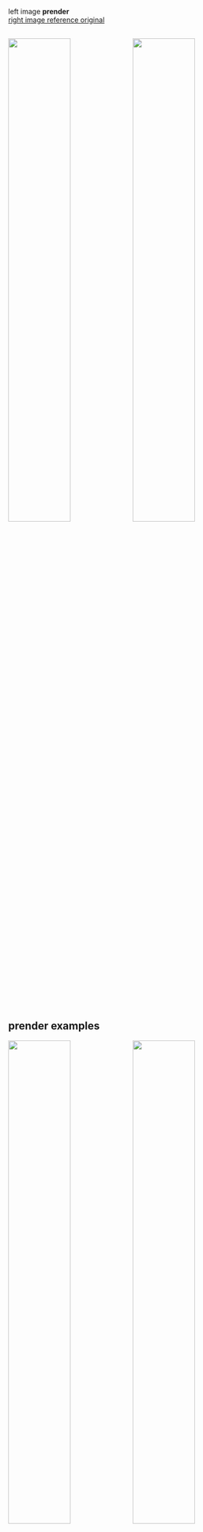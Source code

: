 left image **prender**  
[right image reference original](https://kagamin.net/hole/edupt/) 

<img src="./images/CornellBox_350x2.png"  width="50%"><img src="https://kagamin.net/hole/edupt/edupt960.png" width="50%">
---

## prender examples

<img src="./images/san-miguel2_100x2.png"  width="50%%"><img src="./images/san-miguel6_100x8.png"  width="50%%">
<img src="./images/san-miguel6_100x8.png"  width="50%%">


<img src="./images/san-miguel3b_400x2_nes_32568.9(1600spp).png"  width="50%%"><img src="https://www.pbrt.org/scenes_images/sanmiguel.jpg"  width="50%%">
[right image](https://www.pbrt.org/scenes-v2)  
sanmiguel.pbrt: this scene was modeled by Guillermo M. Leal Llaguno of Evolución Visual, based on a hacienda that he visited in San Miguel de Allende, Mexico. The scene was modeled in 3ds max and exported to the pbrt file format with a custom script written by Guillermo. The scene features just over 2.5 million unique triangles and has a total geometric complexity of 10.7 million triangles due to the use of object instancing; the pbrt files that describe the scene geometry require 620 MB of on-disk storage. There are a total of 354 texture maps, representing 293 MB of texture data.

<img src="./images/部屋2_400x2_nes_2627.7(1600spp).png"  width="50%%">

---
## participating media
<img src="./images/sponza_平行光源実験3_本当の平行光源2_2000x2_nes_36730.1(8000spp).png"  width="50%%">
<img src="./images/博物館test_200x2_nes_13625.4(800spp).png"  width="50%%">  


### Isotropic scattering  
<img src="./images/CornellBox_participatingMedia_等方散乱_600x4.png"  width="50%%">  

### Forward scattering  
<img src="./images/CornellBox_participatingMedia_前方散乱_600x4.png"  width="50%%">  

### Backscatter  
<img src="./images/CornellBox_participatingMedia_後方散乱_600x4.png"  width="50%%">

## Subsurface Scattering  
<img src="./images/CornellBox_SSSマーブルbunny_demo_33x2_nes_197.6(132spp)_.jpg"  width="60%%">  


### BSSRDF
<img src="./images/CornellBox_SSSKetchup_bunny_demo_1000x2_nes_1464.3(4000spp)_bssrdf2.png"  width="50%%"><img src="./images/CornellBox_SSSPotato_bunny_demo_1000x2_nes_1456.2(4000spp)_bssrdf2.png"  width="50%%">  

### Scattering simulation
<img src="./images/CornellBox_SSSKetchup_bunny_demo_1000x2_nes_3088.1(4000spp)_AAA.png"  width="50%%"><img src="./images/CornellBox_SSSPotato_bunny_demo_1000x2_nes_2450.4(4000spp)_AAA.png"  width="50%%">

---
## Full Spectrum  

Since the wavelengths are sampled uniformly, there is no convergence even if a significant number of wavelengths are sampled, so noise remains in the image.  

---
<img src="./images/fullスペクトルTest_2000x2.png"  width="40%%"><img src="./images/fullスペクトルTest_2000x2_processed.jpg"  width="40%%">  
Right image is denoised  

<img src="./images/CornellBox_spectrum_4000x2_nes_125686.1(16000spp)_spectrum.png"  width="40%%"><img src="./images/FullSpectral_CornellBox_polygonTest5_200x20_Caustics.png"  width="40%%">  


<img src="./images/output_W000910.png"  width="40%%"><img src="./images/output_W000910_processed.jpg"  width="40%%">  
Right image is denoised  

<img src="./images/image3.png"  width="40%%"><img src="./images/image3_processed.jpg"  width="40%%">  
Right image is denoised  

It is clear that it is not practical to deal with light collection and spectroscopy in path tracing.  
<img src="./images/spectrography.png"  width="40%%">

<img src="./images/prism.gif"  width="30%%">

---

# **Gravitational Renderer**  


## **Black hole**
<img src="./images/eq1.png"  width="80%%">
<img src="./images/eq1_2.png"  width="40%%">
<img src="./images/eq2.png"  width="40%%">  

<img src="./images/prender_g.png"  width="40%%"><img src="./images/dng.png"  width="40%%">  


right image 
© 2014 Warner Bros. Entertainment, Inc. and Paramount Pictures. All Rights Reserved  
Double Negative Gravitational Renderer

<img src="./images/prender_g2.png"  width="50%%"><img src="./images/dng2.png"  width="50%%">
right image 
© 2014 Warner Bros. Entertainment, Inc. and Paramount Pictures. All Rights Reserved  
Double Negative Gravitational Renderer
The image on the left shows the Glow effect added to the prender output.
https://hp.vector.co.jp/authors/VA014310/pika_13s.lzh

<img src="./images/prender_g3.png"  width="50%%"><img src="./images/dng3.png"  width="50%%">
right image 
© 2014 Warner Bros. Entertainment, Inc. and Paramount Pictures. All Rights Reserved  
Double Negative Gravitational Renderer 
The image on the left shows the Glow effect added to the prender output.
https://hp.vector.co.jp/authors/VA014310/pika_13s.lzh

## Inspired by the movie Interstellar.  
<img src="./images/CornellBox_blackHole001_3x1_20480.5(3spp).png"  width="50%%">
<img src="./images/CornellBox_blackHole001_4x1_14540.8(4spp).png"  width="60%%">  

### Doppler effect
<img src="./images/image0.bmp"  width="80%%">  
<img src="./images/image1.bmp"  width="80%%">  


---

## Special relativity effects
### Relativistic Aberration & Doppler effect
<img src="./images/image143.bmp"  width="50%%">

## Differences in appearance of Kerr black holes due to differences in angular momentum  
<img src="./images/CornellBox_blackHole01_1x3_2849.0(9spp).png"  width="50%%"><img src="./images/CornellBox_blackHole02_1x3_2773.2(9spp).png"  width="50%%">

---
## Why Different?
<img src="./images/eth.png"  width="90%%">  
<img src="./images/eth.gif"  width="90%%">

---  
## **Wormhole**
<img src="./images/eq4.png"  width="80%%">
<img src="./images/eq3_1.png"  width="30%%">  
<img src="./images/eq3.png"  width="30%%">  

[Visualizing Interstellar's Wormhole](https://arxiv.org/abs/1502.03809)  
A7a -- A7e

<img src="./images/wormHole.png"  width="50%%">
<img src="./images/wormHole2.png"  width="50%%">  

Notes.  
This is an example of two different scenes connected by a wormhole.

---
<img src="./images/aaa.gif"  width="50%%"><img src="./images/aaa0.gif"  width="50%%">
Notes.  
There is a scene in the movie in which the main character Cooper looks at the wormhole and says, “It is different from the picture I saw,” and Dr. Romilly explains that it is a spherical hole because it is a three-dimensional hole. Many people find it difficult to understand the meaning of this spherical hole, but now that the wormhole has been rendered, it is easier to understand if you change your viewpoint and go around the wormhole as shown in the figure.
It is indeed a spherical hole.  

---
# Black holes and wormholes in the Cornell Box  

## Black hole in the Cornell box  
<img src="./images/CornellBox_blackHole_400x2_117570.5(1600spp).png"  width="70%%">

## Wormhole in the Cornell Box 
<img src="./images/wormHole自己2x_400x2_410068.4(1600spp).png"  width="70%%">  

Notes.  
This is an example of two cornell boxes connected by a wormhole. One of the cornell boxes is placed quite far away from the other.

<img src="./images/2-CornellBox.png"  width="40%%">  
  
---
# movie

[black hole Simulation movie](https://youtu.be/YJnTv-6gkeA)  

[Wormhole Simulation movie](https://www.youtube.com/watch?v=jZFnY222hNY)  
[Wormhole Simulation movie](https://youtu.be/Jasjg_Liy88)  
[Wormhole Simulation movie](https://youtu.be/EVsvn2w-R5M)  
[Wormhole Simulation movie](https://youtu.be/-JJsPU5Bamk)  


